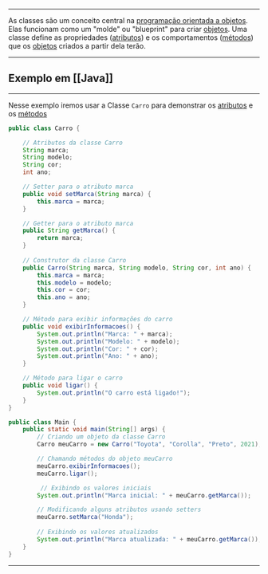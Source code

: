 ***
As classes são um conceito central na [programação orientada a objetos](POO). Elas funcionam como um "molde" ou "blueprint" para criar [objetos](Objetos). Uma classe define as propriedades ([atributos](Atributos)) e os comportamentos ([métodos](Métodos)) que os [objetos](Objetos) criados a partir dela terão.
***
## Exemplo em [[Java]]
***
Nesse exemplo iremos usar a Classe ``Carro`` para demonstrar os [atributos](Atributos) e os [métodos](Métodos)

```java
public class Carro {

    // Atributos da classe Carro
    String marca;
    String modelo;
    String cor;
    int ano;

    // Setter para o atributo marca
    public void setMarca(String marca) {
        this.marca = marca;
    }

	// Getter para o atributo marca
    public String getMarca() {
        return marca;
    }
    
    // Construtor da classe Carro
    public Carro(String marca, String modelo, String cor, int ano) {
        this.marca = marca;
        this.modelo = modelo;
        this.cor = cor;
        this.ano = ano;
    }

    // Método para exibir informações do carro
    public void exibirInformacoes() {
        System.out.println("Marca: " + marca);
        System.out.println("Modelo: " + modelo);
        System.out.println("Cor: " + cor);
        System.out.println("Ano: " + ano);
    }

    // Método para ligar o carro
    public void ligar() {
        System.out.println("O carro está ligado!");
    }
}

public class Main {
    public static void main(String[] args) {
        // Criando um objeto da classe Carro
        Carro meuCarro = new Carro("Toyota", "Corolla", "Preto", 2021);

        // Chamando métodos do objeto meuCarro
        meuCarro.exibirInformacoes();
        meuCarro.ligar();

		 // Exibindo os valores iniciais
        System.out.println("Marca inicial: " + meuCarro.getMarca());

		// Modificando alguns atributos usando setters
        meuCarro.setMarca("Honda");
	
		// Exibindo os valores atualizados
		System.out.println("Marca atualizada: " + meuCarro.getMarca());
	}
}
```
***


